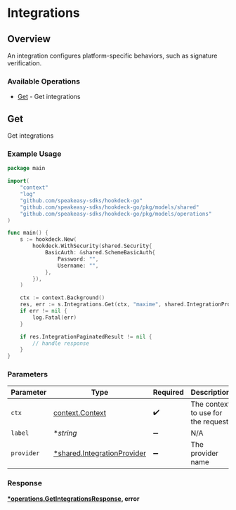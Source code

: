 # Integrations

## Overview

An integration configures platform-specific behaviors, such as signature verification.

### Available Operations

* [Get](#get) - Get integrations

## Get

Get integrations

### Example Usage

```go
package main

import(
	"context"
	"log"
	"github.com/speakeasy-sdks/hookdeck-go"
	"github.com/speakeasy-sdks/hookdeck-go/pkg/models/shared"
	"github.com/speakeasy-sdks/hookdeck-go/pkg/models/operations"
)

func main() {
    s := hookdeck.New(
        hookdeck.WithSecurity(shared.Security{
            BasicAuth: &shared.SchemeBasicAuth{
                Password: "",
                Username: "",
            },
        }),
    )

    ctx := context.Background()
    res, err := s.Integrations.Get(ctx, "maxime", shared.IntegrationProviderAkeneo)
    if err != nil {
        log.Fatal(err)
    }

    if res.IntegrationPaginatedResult != nil {
        // handle response
    }
}
```

### Parameters

| Parameter                                                                 | Type                                                                      | Required                                                                  | Description                                                               |
| ------------------------------------------------------------------------- | ------------------------------------------------------------------------- | ------------------------------------------------------------------------- | ------------------------------------------------------------------------- |
| `ctx`                                                                     | [context.Context](https://pkg.go.dev/context#Context)                     | :heavy_check_mark:                                                        | The context to use for the request.                                       |
| `label`                                                                   | **string*                                                                 | :heavy_minus_sign:                                                        | N/A                                                                       |
| `provider`                                                                | [*shared.IntegrationProvider](../../models/shared/integrationprovider.md) | :heavy_minus_sign:                                                        | The provider name                                                         |


### Response

**[*operations.GetIntegrationsResponse](../../models/operations/getintegrationsresponse.md), error**

